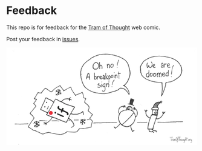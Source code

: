 # Feedback

This repo is for feedback for the [Tram of Thought](https://tramofthought.org/) web comic.

Post your feedback in [issues](https://github.com/mateusz/feedback/issues).

![](204-breakpoint@1x.png)
